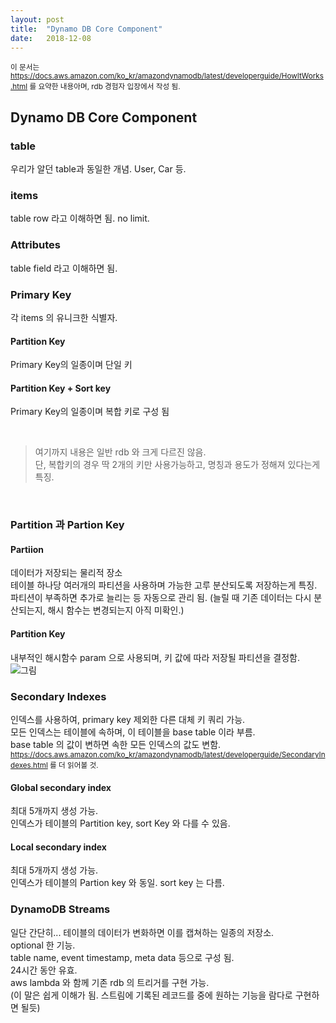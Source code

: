 ```yaml
---
layout: post
title:  "Dynamo DB Core Component"
date:   2018-12-08
---
```


<sub>이 문서는 https://docs.aws.amazon.com/ko_kr/amazondynamodb/latest/developerguide/HowItWorks.html 를 요약한 내용아며, rdb 경험자 입장에서 작성 됨.</sub>

## Dynamo DB Core Component

### table
우리가 알던 table과 동일한 개념. User, Car 등.

### items
table row 라고 이해하면 됨. no limit.

### Attributes
table field 라고 이해하면 됨.

### Primary Key
각 items 의 유니크한 식별자.

#### Partition Key
Primary Key의 일종이며 단일 키

#### Partition Key + Sort key
Primary Key의 일종이며 복합 키로 구성 됨

<br />

> 여기까지 내용은 일반 rdb 와 크게 다르진 않음.  
> 단, 복합키의 경우 딱 2개의 키만 사용가능하고, 명칭과 용도가 정해져 있다는게 특징.

<br />

### Partition 과 Partion Key

#### Partiion
데이터가 저장되는 물리적 장소  
테이블 하나당 여러개의 파티션을 사용하며 가능한 고루 분산되도록 저장하는게 특징.  
파티션이 부족하면 추가로 늘리는 등 자동으로 관리 됨. (늘릴 때 기존 데이터는 다시 분산되는지, 해시 함수는 변경되는지 아직 미확인.)

#### Partition Key
내부적인 해시함수 param 으로 사용되며, 키 값에 따라 저장될 파티션을 결정함.
![그림](https://docs.aws.amazon.com/ko_kr/amazondynamodb/latest/developerguide/images/HowItWorksPartitionKey.png)

### Secondary Indexes
인덱스를 사용하여, primary key 제외한 다른 대체 키 쿼리 가능.  
모든 인덱스는 테이블에 속하며, 이 테이블을 base table 이라 부름.  
base table 의 값이 변하면 속한 모든 인덱스의 값도 변함.  
<sub>https://docs.aws.amazon.com/ko_kr/amazondynamodb/latest/developerguide/SecondaryIndexes.html 를 더 읽어볼 것.</sub> 

#### Global secondary index
최대 5개까지 생성 가능.  
인덱스가 테이블의 Partition key, sort Key 와 다를 수 있음.

#### Local secondary index
최대 5개까지 생성 가능.  
인덱스가 테이블의 Partion key 와 동일. sort key 는 다름.

### DynamoDB Streams
일단 간단히... 테이블의 데이터가 변화하면 이를 캡쳐하는 일종의 저장소.  
optional 한 기능.  
table name, event timestamp, meta data 등으로 구성 됨.  
24시간 동안 유효.  
aws lambda 와 함께 기존 rdb 의 트리거를 구현 가능.  
(이 말은 쉽게 이해가 됨. 스트림에 기록된 레코드를 중에 원하는 기능을 람다로 구현하면 될듯)  
